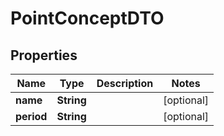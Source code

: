 
# PointConceptDTO

## Properties
Name | Type | Description | Notes
------------ | ------------- | ------------- | -------------
**name** | **String** |  |  [optional]
**period** | **String** |  |  [optional]



